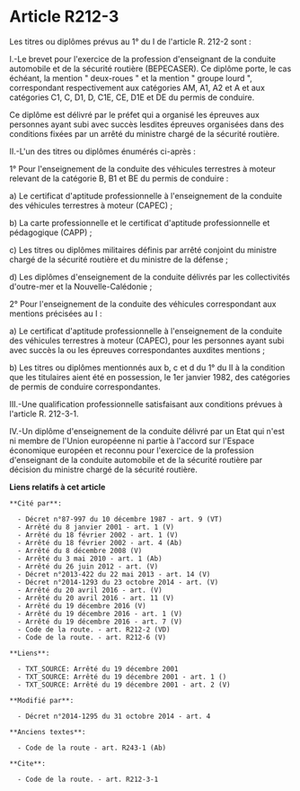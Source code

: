 # Article R212-3

Les titres ou diplômes prévus au 1° du I de l'article R. 212-2 sont : 

I.-Le brevet pour l'exercice de la profession d'enseignant de la conduite automobile et de la sécurité routière (BEPECASER).
Ce diplôme porte, le cas échéant, la mention " deux-roues " et la mention " groupe lourd ", correspondant respectivement aux
catégories AM, A1, A2 et A et aux catégories C1, C, D1, D, C1E, CE, D1E et DE du permis de conduire. 

Ce diplôme est délivré par le préfet qui a organisé les épreuves aux personnes ayant subi avec succès lesdites épreuves
organisées dans des conditions fixées par un arrêté du ministre chargé de la sécurité routière. 

II.-L'un des titres ou diplômes énumérés ci-après : 

1° Pour l'enseignement de la conduite des véhicules terrestres à moteur relevant de la catégorie B, B1 et BE du permis de
conduire : 

a) Le certificat d'aptitude professionnelle à l'enseignement de la conduite des véhicules terrestres à moteur (CAPEC) ; 

b) La carte professionnelle et le certificat d'aptitude professionnelle et pédagogique (CAPP) ; 

c) Les titres ou diplômes militaires définis par arrêté conjoint du ministre chargé de la sécurité routière et du ministre de
la défense ; 

d) Les diplômes d'enseignement de la conduite délivrés par les collectivités d'outre-mer et la Nouvelle-Calédonie ; 

2° Pour l'enseignement de la conduite des véhicules correspondant aux mentions précisées au I : 

a) Le certificat d'aptitude professionnelle à l'enseignement de la conduite des véhicules terrestres à moteur (CAPEC), pour
les personnes ayant subi avec succès la ou les épreuves correspondantes auxdites mentions ; 

b) Les titres ou diplômes mentionnés aux b, c et d du 1° du II à la condition que les titulaires aient été en possession, le
1er janvier 1982, des catégories de permis de conduire correspondantes. 

III.-Une qualification professionnelle satisfaisant aux conditions prévues à l'article R. 212-3-1. 

IV.-Un diplôme d'enseignement de la conduite délivré par un Etat qui n'est ni membre de l'Union européenne ni partie à
l'accord sur l'Espace économique européen et reconnu pour l'exercice de la profession d'enseignant de la conduite automobile
et de la sécurité routière par décision du ministre chargé de la sécurité routière.

**Liens relatifs à cet article**

	**Cité par**:

	  - Décret n°87-997 du 10 décembre 1987 - art. 9 (VT)
	  - Arrêté du 8 janvier 2001 - art. 1 (V)
	  - Arrêté du 18 février 2002 - art. 1 (V)
	  - Arrêté du 18 février 2002 - art. 4 (Ab)
	  - Arrêté du 8 décembre 2008 (V)
	  - Arrêté du 3 mai 2010 - art. 1 (Ab)
	  - Arrêté du 26 juin 2012 - art. (V)
	  - Décret n°2013-422 du 22 mai 2013 - art. 14 (V)
	  - Décret n°2014-1293 du 23 octobre 2014 - art. (V)
	  - Arrêté du 20 avril 2016 - art. (V)
	  - Arrêté du 20 avril 2016 - art. 11 (V)
	  - Arrêté du 19 décembre 2016 (V)
	  - Arrêté du 19 décembre 2016 - art. 1 (V)
	  - Arrêté du 19 décembre 2016 - art. 7 (V)
	  - Code de la route. - art. R212-2 (VD)
	  - Code de la route. - art. R212-6 (V)

	**Liens**:

	  - TXT_SOURCE: Arrêté du 19 décembre 2001
	  - TXT_SOURCE: Arrêté du 19 décembre 2001 - art. 1 ()
	  - TXT_SOURCE: Arrêté du 19 décembre 2001 - art. 2 (V)

	**Modifié par**:

	  - Décret n°2014-1295 du 31 octobre 2014 - art. 4

	**Anciens textes**:

	  - Code de la route - art. R243-1 (Ab)

	**Cite**:

	  - Code de la route. - art. R212-3-1

